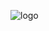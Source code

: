 ![logo](https://user-images.githubusercontent.com/49838202/71330801-c64da000-250d-11ea-8ddd-08b9bb4a6174.png)
